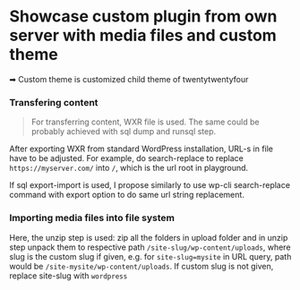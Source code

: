# Showcase custom plugin from own server with media files and custom theme

➡ Custom theme is customized child theme of twentytwentyfour

### Transfering content

> For transferring content, WXR file is used. The same could be probably achieved with sql dump and runsql step.

After exporting WXR from standard WordPress installation, URL-s in file have to be adjusted. For example, do search-replace to replace
`https://myserver.com/` into `/`, which is the url root in playground.

If sql export-import is used, I propose similarly to use wp-cli search-replace command with export option to do same url string replacement.

### Importing media files into file system

Here, the unzip step is used: zip all the folders in upload folder and in unzip step unpack them to respective path `/site-slug/wp-content/uploads`, where slug
is the custom slug if given, e.g. for `site-slug=mysite` in URL query, path would be `/site-mysite/wp-content/uploads`. If custom slug is not given, replace site-slug
with `wordpress`
